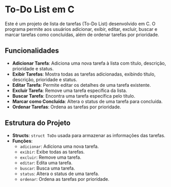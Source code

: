 # To-Do List em C

Este é um projeto de lista de tarefas (To-Do List) desenvolvido em C. O programa permite aos usuários adicionar, exibir, editar, excluir, buscar e marcar tarefas como concluídas, além de ordenar tarefas por prioridade.

## Funcionalidades

- **Adicionar Tarefa**: Adiciona uma nova tarefa à lista com título, descrição, prioridade e status.
- **Exibir Tarefas**: Mostra todas as tarefas adicionadas, exibindo título, descrição, prioridade e status.
- **Editar Tarefa**: Permite editar os detalhes de uma tarefa existente.
- **Excluir Tarefa**: Remove uma tarefa específica da lista.
- **Buscar Tarefa**: Encontra uma tarefa específica pelo título.
- **Marcar como Concluída**: Altera o status de uma tarefa para concluída.
- **Ordenar Tarefas**: Ordena as tarefas por prioridade.

## Estrutura do Projeto

- **Structs**: `struct ToDo` usada para armazenar as informações das tarefas.
- **Funções**: 
  - `adicionar`: Adiciona uma nova tarefa.
  - `exibir`: Exibe todas as tarefas.
  - `excluir`: Remove uma tarefa.
  - `editar`: Edita uma tarefa.
  - `buscar`: Busca uma tarefa.
  - `status`: Altera o status de uma tarefa.
  - `ordenar`: Ordena as tarefas por prioridade.

